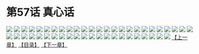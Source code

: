 # 第57话 真心话
![](https://s1.baozimh.com/scomic/sanyanxiaotianlu-samanhua/0/56-k2hw/1.jpg)
![](https://s1.baozimh.com/scomic/sanyanxiaotianlu-samanhua/0/56-k2hw/2.jpg)
![](https://s1.baozimh.com/scomic/sanyanxiaotianlu-samanhua/0/56-k2hw/3.jpg)
![](https://s1.baozimh.com/scomic/sanyanxiaotianlu-samanhua/0/56-k2hw/4.jpg)
![](https://s1.baozimh.com/scomic/sanyanxiaotianlu-samanhua/0/56-k2hw/5.jpg)
![](https://s1.baozimh.com/scomic/sanyanxiaotianlu-samanhua/0/56-k2hw/6.jpg)
![](https://s1.baozimh.com/scomic/sanyanxiaotianlu-samanhua/0/56-k2hw/7.jpg)
![](https://s1.baozimh.com/scomic/sanyanxiaotianlu-samanhua/0/56-k2hw/8.jpg)
![](https://s1.baozimh.com/scomic/sanyanxiaotianlu-samanhua/0/56-k2hw/9.jpg)
![](https://s1.baozimh.com/scomic/sanyanxiaotianlu-samanhua/0/56-k2hw/10.jpg)
![](https://s1.baozimh.com/scomic/sanyanxiaotianlu-samanhua/0/56-k2hw/11.jpg)
![](https://s1.baozimh.com/scomic/sanyanxiaotianlu-samanhua/0/56-k2hw/12.jpg)
![](https://s1.baozimh.com/scomic/sanyanxiaotianlu-samanhua/0/56-k2hw/13.jpg)
![](https://s1.baozimh.com/scomic/sanyanxiaotianlu-samanhua/0/56-k2hw/14.jpg)
![](https://s1.baozimh.com/scomic/sanyanxiaotianlu-samanhua/0/56-k2hw/15.jpg)
![](https://s1.baozimh.com/scomic/sanyanxiaotianlu-samanhua/0/56-k2hw/16.jpg)
![](https://s1.baozimh.com/scomic/sanyanxiaotianlu-samanhua/0/56-k2hw/17.jpg)
![](https://s1.baozimh.com/scomic/sanyanxiaotianlu-samanhua/0/56-k2hw/18.jpg)
![](https://s1.baozimh.com/scomic/sanyanxiaotianlu-samanhua/0/56-k2hw/19.jpg)
![](https://s1.baozimh.com/scomic/sanyanxiaotianlu-samanhua/0/56-k2hw/20.jpg)
![](https://s1.baozimh.com/scomic/sanyanxiaotianlu-samanhua/0/56-k2hw/21.jpg)
![](https://s1.baozimh.com/scomic/sanyanxiaotianlu-samanhua/0/56-k2hw/22.jpg)
![](https://s1.baozimh.com/scomic/sanyanxiaotianlu-samanhua/0/56-k2hw/23.jpg)
![](https://s1.baozimh.com/scomic/sanyanxiaotianlu-samanhua/0/56-k2hw/24.jpg)
![](https://s1.baozimh.com/scomic/sanyanxiaotianlu-samanhua/0/56-k2hw/25.jpg)
![](https://s1.baozimh.com/scomic/sanyanxiaotianlu-samanhua/0/56-k2hw/26.jpg)
![](https://s1.baozimh.com/scomic/sanyanxiaotianlu-samanhua/0/56-k2hw/27.jpg)
![](https://s1.baozimh.com/scomic/sanyanxiaotianlu-samanhua/0/56-k2hw/28.jpg)
![](https://s1.baozimh.com/scomic/sanyanxiaotianlu-samanhua/0/56-k2hw/29.jpg)
![](https://s1.baozimh.com/scomic/sanyanxiaotianlu-samanhua/0/56-k2hw/30.jpg)
![](https://s1.baozimh.com/scomic/sanyanxiaotianlu-samanhua/0/56-k2hw/31.jpg)
![](https://s1.baozimh.com/scomic/sanyanxiaotianlu-samanhua/0/56-k2hw/32.jpg)
![](https://s1.baozimh.com/scomic/sanyanxiaotianlu-samanhua/0/56-k2hw/33.jpg)
![](https://s1.baozimh.com/scomic/sanyanxiaotianlu-samanhua/0/56-k2hw/34.jpg)
![](https://s1.baozimh.com/scomic/sanyanxiaotianlu-samanhua/0/56-k2hw/35.jpg)
![](https://s1.baozimh.com/scomic/sanyanxiaotianlu-samanhua/0/56-k2hw/36.jpg)
![](https://s1.baozimh.com/scomic/sanyanxiaotianlu-samanhua/0/56-k2hw/37.jpg)
![](https://s1.baozimh.com/scomic/sanyanxiaotianlu-samanhua/0/56-k2hw/38.jpg)
![](https://s1.baozimh.com/scomic/sanyanxiaotianlu-samanhua/0/56-k2hw/39.jpg)
![](https://s1.baozimh.com/scomic/sanyanxiaotianlu-samanhua/0/56-k2hw/40.jpg)
![](https://s1.baozimh.com/scomic/sanyanxiaotianlu-samanhua/0/56-k2hw/41.jpg)
![](https://s1.baozimh.com/scomic/sanyanxiaotianlu-samanhua/0/56-k2hw/42.jpg)
![](https://s1.baozimh.com/scomic/sanyanxiaotianlu-samanhua/0/56-k2hw/43.jpg)
![](https://s1.baozimh.com/scomic/sanyanxiaotianlu-samanhua/0/56-k2hw/44.jpg)
![](https://s1.baozimh.com/scomic/sanyanxiaotianlu-samanhua/0/56-k2hw/45.jpg)
![](https://s1.baozimh.com/scomic/sanyanxiaotianlu-samanhua/0/56-k2hw/46.jpg)
![](https://s1.baozimh.com/scomic/sanyanxiaotianlu-samanhua/0/56-k2hw/47.jpg)
[【上一章】](./56.md)
[【目录】](./README.md)
[【下一章】](./58.md)
